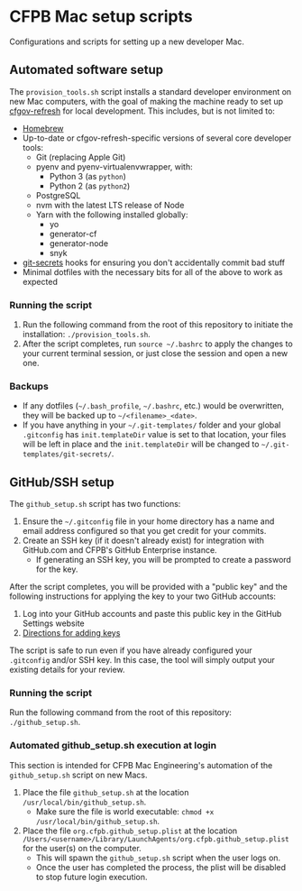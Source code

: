 # CFPB Mac setup scripts

Configurations and scripts for setting up a new developer Mac.


## Automated software setup

The `provision_tools.sh` script installs a standard developer environment
on new Mac computers, with the goal of making the machine ready to set up
[cfgov-refresh](https://github.com/cfpb/cfgov-refresh) for local development.
This includes, but is not limited to:

- [Homebrew](http://brew.sh/)
- Up-to-date or cfgov-refresh-specific versions of several core developer tools:
  - Git (replacing Apple Git)
  - pyenv and pyenv-virtualenvwrapper, with:
    - Python 3 (as `python`)
    - Python 2 (as `python2`)
  - PostgreSQL
  - nvm with the latest LTS release of Node
  - Yarn with the following installed globally:
    - yo
    - generator-cf
    - generator-node
    - snyk
- [git-secrets](https://github.com/awslabs/git-secrets) hooks
  for ensuring you don't accidentally commit bad stuff
- Minimal dotfiles with the necessary bits for all of the above to work as expected

### Running the script

1. Run the following command from the root of this repository
   to initiate the installation: `./provision_tools.sh`.
1. After the script completes, run `source ~/.bashrc`
   to apply the changes to your current terminal session,
   or just close the session and open a new one.

### Backups

- If any dotfiles (`~/.bash_profile`, `~/.bashrc`, etc.) would be overwritten,
  they will be backed up to `~/<filename>_<date>`.
- If you have anything in your `~/.git-templates/` folder and
  your global `.gitconfig` has `init.templateDir` value is set to that location,
  your files will be left in place
  and the `init.templateDir` will be changed to `~/.git-templates/git-secrets/`.


## GitHub/SSH setup

The `github_setup.sh` script has two functions:

1. Ensure the `~/.gitconfig` file in your home directory has a name and
   email address configured so that you get credit for your commits.
1. Create an SSH key (if it doesn't already exist) for integration with
   GitHub.com and CFPB's GitHub Enterprise instance.
   - If generating an SSH key, you will be prompted
     to create a password for the key.

After the script completes, you will be provided with a "public key"
and the following instructions for applying the key to your two GitHub accounts:

1. Log into your GitHub accounts and paste this public key in the GitHub Settings website
1. [Directions for adding keys](https://help.github.com/en/articles/adding-a-new-ssh-key-to-your-github-account)

The script is safe to run even if you have already
configured your `.gitconfig` and/or SSH key.
In this case, the tool will simply output your existing details for your review.

### Running the script

Run the following command from the root of this repository: `./github_setup.sh`.


### Automated github_setup.sh execution at login

This section is intended for CFPB Mac Engineering's automation of
the `github_setup.sh` script on new Macs.

1. Place the file `github_setup.sh` at the location
   `/usr/local/bin/github_setup.sh`.
   - Make sure the file is world executable:
   `chmod +x /usr/local/bin/github_setup.sh`.
1. Place the file `org.cfpb.github_setup.plist` at the location
   `/Users/<username>/Library/LaunchAgents/org.cfpb.github_setup.plist`
   for the user(s) on the computer.
   - This will spawn the `github_setup.sh` script when the user logs on.
   - Once the user has completed the process, the plist will be disabled
     to stop future login execution.
